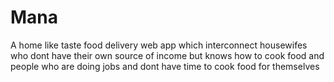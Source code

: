 # Mana
A home like taste food delivery web app
which interconnect housewifes who dont have their own source of income but knows how to cook food and people who are doing jobs and dont have time to cook food for themselves 
